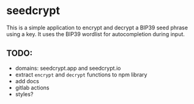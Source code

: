 # seedcrypt
This is a simple application to encrypt and decrypt a BIP39 seed phrase using a key.
It uses the BIP39 wordlist for autocompletion during input.

## TODO:
- domains: seedcrypt.app and seedcrypt.io
- extract `encrypt` and `decrypt` functions to npm library
- add docs
- gitlab actions
- styles?
